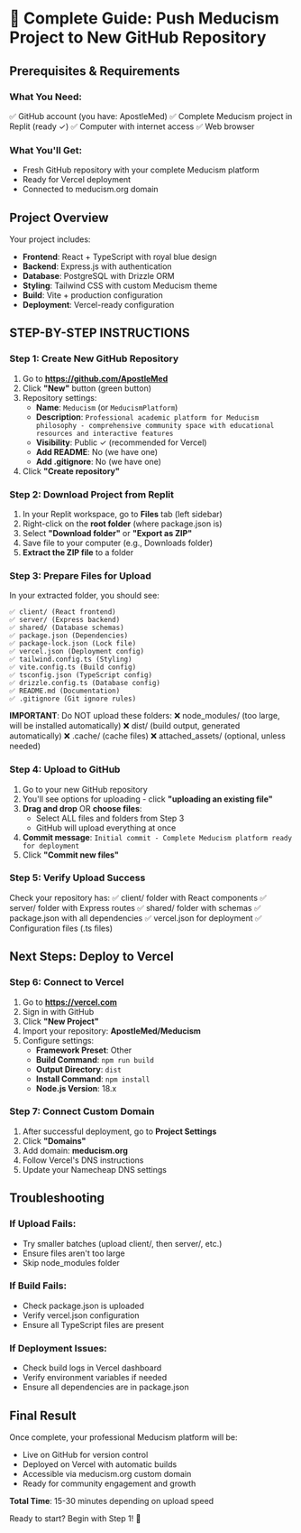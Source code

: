 # 🚀 Complete Guide: Push Meducism Project to New GitHub Repository

## Prerequisites & Requirements

### What You Need:
✅ GitHub account (you have: ApostleMed)
✅ Complete Meducism project in Replit (ready ✓)
✅ Computer with internet access
✅ Web browser

### What You'll Get:
- Fresh GitHub repository with your complete Meducism platform
- Ready for Vercel deployment
- Connected to meducism.org domain

## Project Overview
Your project includes:
- **Frontend**: React + TypeScript with royal blue design
- **Backend**: Express.js with authentication
- **Database**: PostgreSQL with Drizzle ORM
- **Styling**: Tailwind CSS with custom Meducism theme
- **Build**: Vite + production configuration
- **Deployment**: Vercel-ready configuration

## STEP-BY-STEP INSTRUCTIONS

### Step 1: Create New GitHub Repository
1. Go to **https://github.com/ApostleMed**
2. Click **"New"** button (green button)
3. Repository settings:
   - **Name**: `Meducism` (or `MeducismPlatform`)
   - **Description**: `Professional academic platform for Meducism philosophy - comprehensive community space with educational resources and interactive features`
   - **Visibility**: Public ✓ (recommended for Vercel)
   - **Add README**: No (we have one)
   - **Add .gitignore**: No (we have one)
4. Click **"Create repository"**

### Step 2: Download Project from Replit
1. In your Replit workspace, go to **Files** tab (left sidebar)
2. Right-click on the **root folder** (where package.json is)
3. Select **"Download folder"** or **"Export as ZIP"**
4. Save file to your computer (e.g., Downloads folder)
5. **Extract the ZIP file** to a folder

### Step 3: Prepare Files for Upload
In your extracted folder, you should see:
```
✅ client/ (React frontend)
✅ server/ (Express backend) 
✅ shared/ (Database schemas)
✅ package.json (Dependencies)
✅ package-lock.json (Lock file)
✅ vercel.json (Deployment config)
✅ tailwind.config.ts (Styling)
✅ vite.config.ts (Build config)
✅ tsconfig.json (TypeScript config)
✅ drizzle.config.ts (Database config)
✅ README.md (Documentation)
✅ .gitignore (Git ignore rules)
```

**IMPORTANT**: Do NOT upload these folders:
❌ node_modules/ (too large, will be installed automatically)
❌ dist/ (build output, generated automatically)
❌ .cache/ (cache files)
❌ attached_assets/ (optional, unless needed)

### Step 4: Upload to GitHub
1. Go to your new GitHub repository
2. You'll see options for uploading - click **"uploading an existing file"**
3. **Drag and drop** OR **choose files**:
   - Select ALL files and folders from Step 3
   - GitHub will upload everything at once
4. **Commit message**: `Initial commit - Complete Meducism platform ready for deployment`
5. Click **"Commit new files"**

### Step 5: Verify Upload Success
Check your repository has:
✅ client/ folder with React components
✅ server/ folder with Express routes
✅ shared/ folder with schemas
✅ package.json with all dependencies
✅ vercel.json for deployment
✅ Configuration files (.ts files)

## Next Steps: Deploy to Vercel

### Step 6: Connect to Vercel
1. Go to **https://vercel.com**
2. Sign in with GitHub
3. Click **"New Project"**
4. Import your repository: **ApostleMed/Meducism**
5. Configure settings:
   - **Framework Preset**: Other
   - **Build Command**: `npm run build`
   - **Output Directory**: `dist`  
   - **Install Command**: `npm install`
   - **Node.js Version**: 18.x

### Step 7: Connect Custom Domain
1. After successful deployment, go to **Project Settings**
2. Click **"Domains"**
3. Add domain: **meducism.org**
4. Follow Vercel's DNS instructions
5. Update your Namecheap DNS settings

## Troubleshooting

### If Upload Fails:
- Try smaller batches (upload client/, then server/, etc.)
- Ensure files aren't too large
- Skip node_modules folder

### If Build Fails:
- Check package.json is uploaded
- Verify vercel.json configuration
- Ensure all TypeScript files are present

### If Deployment Issues:
- Check build logs in Vercel dashboard
- Verify environment variables if needed
- Ensure all dependencies are in package.json

## Final Result
Once complete, your professional Meducism platform will be:
- Live on GitHub for version control
- Deployed on Vercel with automatic builds
- Accessible via meducism.org custom domain
- Ready for community engagement and growth

**Total Time**: 15-30 minutes depending on upload speed

Ready to start? Begin with Step 1! 🚀
